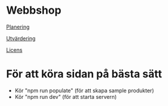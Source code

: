 # Webbshop

<a href="./PLANING.md">Planering</a>

<a href="./EVALUATION.md">Utvärdering</a>

<a href="./LICENSE">Licens</a>

# För att köra sidan på bästa sätt

- Kör "npm run populate" (för att skapa sample produkter)
- Kör "npm run dev" (för att starta servern)
